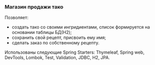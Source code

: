 ### Магазин продажи тако

Позволяет:
- создать тако со своими ингридиентами, список формируется на основании таблицы БД(H2);
- сохранить свой рецепт, присвоить ему имя;
- сделать заказ по собственному рецепту.

Использованы следующие Spring Starters: Thymeleaf, Spring web, DevTools, Lombok, Test, Validation, JDBC, H2, JPA.
